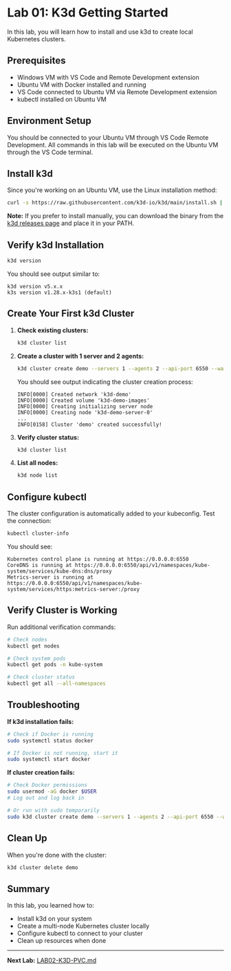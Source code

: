 # Lab 01: K3d Getting Started

In this lab, you will learn how to install and use k3d to create local Kubernetes clusters.

## Prerequisites
- Windows VM with VS Code and Remote Development extension
- Ubuntu VM with Docker installed and running
- VS Code connected to Ubuntu VM via Remote Development extension
- kubectl installed on Ubuntu VM

## Environment Setup
You should be connected to your Ubuntu VM through VS Code Remote Development. All commands in this lab will be executed on the Ubuntu VM through the VS Code terminal.

## Install k3d

Since you're working on an Ubuntu VM, use the Linux installation method:

```bash
curl -s https://raw.githubusercontent.com/k3d-io/k3d/main/install.sh | bash
```

**Note:** If you prefer to install manually, you can download the binary from the [k3d releases page](https://github.com/rancher/k3d/releases) and place it in your PATH.

## Verify k3d Installation

```bash
k3d version
```

You should see output similar to:
```
k3d version v5.x.x
k3s version v1.28.x-k3s1 (default)
```

## Create Your First k3d Cluster

1. **Check existing clusters:**
   ```bash
   k3d cluster list
   ```

2. **Create a cluster with 1 server and 2 agents:**
   ```bash
   k3d cluster create demo --servers 1 --agents 2 --api-port 6550 --wait
   ```

   You should see output indicating the cluster creation process:
   ```
   INFO[0000] Created network 'k3d-demo'
   INFO[0000] Created volume 'k3d-demo-images'
   INFO[0000] Creating initializing server node
   INFO[0000] Creating node 'k3d-demo-server-0'
   ...
   INFO[0158] Cluster 'demo' created successfully!
   ```

3. **Verify cluster status:**
   ```bash
   k3d cluster list
   ```

4. **List all nodes:**
   ```bash
   k3d node list
   ```

## Configure kubectl

The cluster configuration is automatically added to your kubeconfig. Test the connection:

```bash
kubectl cluster-info
```

You should see:
```
Kubernetes control plane is running at https://0.0.0.0:6550
CoreDNS is running at https://0.0.0.0:6550/api/v1/namespaces/kube-system/services/kube-dns:dns/proxy
Metrics-server is running at https://0.0.0.0:6550/api/v1/namespaces/kube-system/services/https:metrics-server:/proxy
```

## Verify Cluster is Working

Run additional verification commands:

```bash
# Check nodes
kubectl get nodes

# Check system pods
kubectl get pods -n kube-system

# Check cluster status
kubectl get all --all-namespaces
```

## Troubleshooting

**If k3d installation fails:**
```bash
# Check if Docker is running
sudo systemctl status docker

# If Docker is not running, start it
sudo systemctl start docker
```

**If cluster creation fails:**
```bash
# Check Docker permissions
sudo usermod -aG docker $USER
# Log out and log back in

# Or run with sudo temporarily
sudo k3d cluster create demo --servers 1 --agents 2 --api-port 6550 --wait
```

## Clean Up

When you're done with the cluster:

```bash
k3d cluster delete demo
```

## Summary

In this lab, you learned how to:
- Install k3d on your system
- Create a multi-node Kubernetes cluster locally
- Configure kubectl to connect to your cluster
- Clean up resources when done

---

**Next Lab:** [LAB02-K3D-PVC.md](LAB02-K3D-PVC.md)
